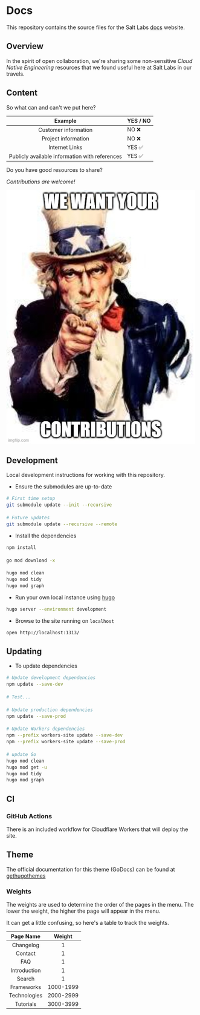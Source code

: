 # Docs

This repository contains the source files for the Salt Labs [docs](https://docs.saltlabs.tech) website.

## Overview

In the spirit of open collaboration, we're sharing some non-sensitive _Cloud Native Engineering_ resources that we found useful here at Salt Labs in our travels.

## Content

So what can and can't we put here?

|                    Example                     | YES / NO |
| :--------------------------------------------: | :------- |
|              Customer information              | NO ❌    |
|              Project information               | NO ❌    |
|                 Internet Links                 | YES ✅   |
| Publicly available information with references | YES ✅   |

Do you have good resources to share?

_Contributions are welcome!_

![Contributions](/assets/images/meme/contributions.png)

## Development

Local development instructions for working with this repository.

- Ensure the submodules are up-to-date

```bash
# First time setup
git submodule update --init --recursive

# Future updates
git submodule update --recursive --remote
```

- Install the dependencies

```bash
npm install

go mod download -x

hugo mod clean
hugo mod tidy
hugo mod graph
```

- Run your own local instance using [hugo](https://gohugo.io)

```bash
hugo server --environment development
```

- Browse to the site running on `localhost`

```bash
open http://localhost:1313/
```

## Updating

- To update dependencies

```bash
# Update development dependencies
npm update --save-dev

# Test...

# Update production dependencies
npm update --save-prod

# Update Workers dependencies
npm --prefix workers-site update --save-dev
npm --prefix workers-site update --save-prod

# update Go
hugo mod clean
hugo mod get -u
hugo mod tidy
hugo mod graph
```

## CI

### GitHub Actions

There is an included workflow for Cloudflare Workers that will deploy the site.

## Theme

The official documentation for this theme (GoDocs) can be found at [gethugothemes](https://docs.gethugothemes.com/godocs/)

### Weights

The weights are used to determine the order of the pages in the menu. The lower the weight, the higher the page will appear in the menu.

It can get a little confusing, so here's a table to track the weights.

|  Page Name   |  Weight   |
| :----------: | :-------: |
|  Changelog   |     1     |
|   Contact    |     1     |
|     FAQ      |     1     |
| Introduction |     1     |
|    Search    |     1     |
|  Frameworks  | 1000-1999 |
| Technologies | 2000-2999 |
|  Tutorials   | 3000-3999 |
